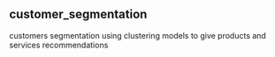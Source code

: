 ## customer_segmentation
customers segmentation using clustering models to give products and services recommendations
